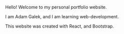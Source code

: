 Hello! Welcome to my personal portfolio website. 

I am Adam Galek, and I am learning web-development.

This website was created with React, and Bootstrap.
